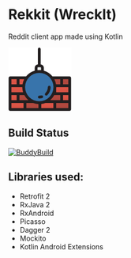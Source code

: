 # Rekkit (WreckIt)
Reddit client app made using Kotlin

![alt tag](https://github.com/dhananjaypugalendi/Rekkit/blob/master/app/src/main/res/drawable/ic_rekkit_app.png)

## Build Status
[![BuddyBuild](https://dashboard.buddybuild.com/api/statusImage?appID=5939695d9825a00001d693ff&branch=master&build=latest)](https://dashboard.buddybuild.com/apps/5939695d9825a00001d693ff/build/latest?branch=master)

## Libraries used:
- Retrofit 2
- RxJava 2
- RxAndroid
- Picasso
- Dagger 2
- Mockito
- Kotlin Android Extensions

